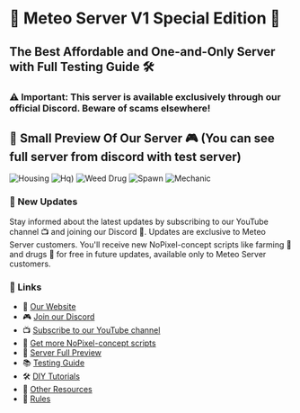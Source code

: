 # 🌟 Meteo Server V1 Special Edition 🌟  
## The Best Affordable and One-and-Only Server with Full Testing Guide 🛠️

### ⚠️ Important: This server is available exclusively through our official Discord. Beware of scams elsewhere!

## 🎥 Small Preview Of Our Server 🎮 (You can see full server from discord with test server)
![Housing](https://github.com/user-attachments/assets/1b5a6681-de52-4b81-9882-ffb4f0aa6cf0)
![Hq)](https://github.com/user-attachments/assets/d8058185-72b6-432d-9061-c32381db0ef9)
![Weed Drug](https://github.com/user-attachments/assets/7e125097-8eb7-4fe7-9184-0003729e8a26)
![Spawn](https://github.com/user-attachments/assets/f34d9c6b-59d8-4b2c-9a28-7c1a3a1db5b8)
![Mechanic](https://github.com/user-attachments/assets/f8df77b4-4215-4d4c-bb1b-d8ddfa42239b)

### 🔄 New Updates  
Stay informed about the latest updates by subscribing to our YouTube channel 📺 and joining our Discord 💬. Updates are exclusive to Meteo Server customers. You'll receive new NoPixel-concept scripts like farming 🌾 and drugs 💊 for free in future updates, available only to Meteo Server customers.

### 🔗 Links

- 📝 [Our Website](https://meteofivem.net/)
- 🎮 [Join our Discord](https://discord.gg/P4B4hYUujN)
- 📺 [Subscribe to our YouTube channel](https://youtube.com/@meteofivem)
- 📝 [Get more NoPixel-concept scripts](https://meteo.tebex.io/)
- 👀 [Server Full Preview](https://discord.com/channels/1012280316913799170/1230083630567788635)
- 📚 [Testing Guide](https://discord.com/channels/1012280316913799170/1238186788238135326)
- 🛠️ [DIY Tutorials](https://discord.com/channels/1012280316913799170/1256619412144918581)
- 📂 [Other Resources](https://discord.com/channels/1012280316913799170/1256065920170852413)
- 📜 [Rules](https://discord.com/channels/1012280316913799170/1148808483714650182)
